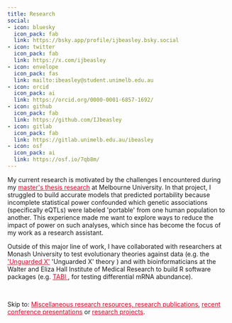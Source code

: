 ```yaml
---
title: Research 
social:
- icon: bluesky
  icon_pack: fab
  link: https://bsky.app/profile/ijbeasley.bsky.social
- icon: twitter
  icon_pack: fab
  link: https://x.com/ijbeasley
- icon: envelope
  icon_pack: fas
  link: mailto:ibeasley@student.unimelb.edu.au
- icon: orcid
  icon_pack: ai
  link: https://orcid.org/0000-0001-6857-1692/
- icon: github
  icon_pack: fab
  link: https://github.com/IJbeasley
- icon: gitlab
  icon_pack: fab
  link: https://gitlab.unimelb.edu.au/ibeasley
- icon: osf
  icon_pack: ai
  link: https://osf.io/7qb8m/
---
```


My current research is motivated by the challenges I encountered during my <a href="/project/pop_spec_eqtl/"  style="color:#D90429"> master's thesis research</a> at Melbourne University. In that project, I struggled to build accurate models that predicted portability because incomplete statistical power confounded which genetic associations (specifically eQTLs) were labeled 'portable' from one human population to another. This experience made me want to explore ways to reduce the impact of power on such analyses, which since has become the focus of my work as a research assistant.


Outside of this major line of work, I have collaborated with researchers at Monash University to test evolutionary theories against data (e.g. the <a href= "/project/monash_journalclub/" style="color:#D90429">'Unguarded X'</a> 'Unguarded X' theory </a> ) and with bioinformaticians at the Walter and Eliza Hall Institute of Medical Research to build R software packages (e.g. <a href="/project/tabi/" style="color:#D90429"> TABI </a>, for testing differential mRNA abundance). 

<br>

Skip to: 
<a href="#resources" style="color:#D90429"> Miscellaneous research resources,  </a>
<a href="#publications" style="color:#D90429"> research publications</a>, <a href="/research/#talks" style="color:#D90429">recent conference presentations</a> or <a href="#projects" style="color:#D90429">research projects</a>.
